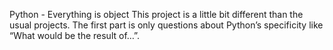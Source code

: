 Python - Everything is object
This project is a little bit different than the usual projects. The first part is only questions about Python’s specificity like “What would be the result of…”.